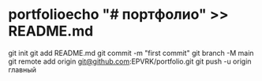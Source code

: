 # portfolioecho "# портфолио" >> README.md 
git init 
git add README.md 
git commit -m "first commit" 
git branch -M main 
git remote add origin git@github.com:EPVRK/portfolio.git
 git push -u origin главный
 
